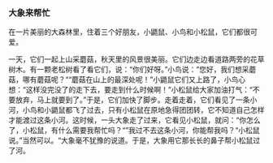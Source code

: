 ### 大象来帮忙

在一片美丽的大森林里，住着三个好朋友，小鼯鼠、小鸟和小松鼠，它们都很可爱。

一天，它们一起上山采蘑菇，秋天里的风景很美丽。它们边走边看道路两旁的花草树木。有一颗老松树看了看它们，说：“你们好呀。”小鸟说：”您好，我们想采蘑菇，哪有蘑菇呢？““蘑菇在山上的最深处呢！”小鼯鼠它们又上路了，小鸟心想：“这样没完没了的走下去，要走到什么时候啊！”小松鼠给大家加油打气：“不要放弃，马上就要到了。”于是，它们加快了脚步。走着走着，它们看见了一条小河，小鸟和小鼯鼠都飞了过去，只有小松鼠在原地急得团团转，它不知道自己怎样才能渡过这条小河。这时候，一头大象走了过来，它看见小松鼠，就问：“你怎么了，小松鼠，有什么需要我帮忙吗？“”我过不去这条小河，你能帮我吗？“小松鼠说。”当然可以。“大象毫不犹豫的说道。于是，大象用它那长长的鼻子帮小松鼠过了河。